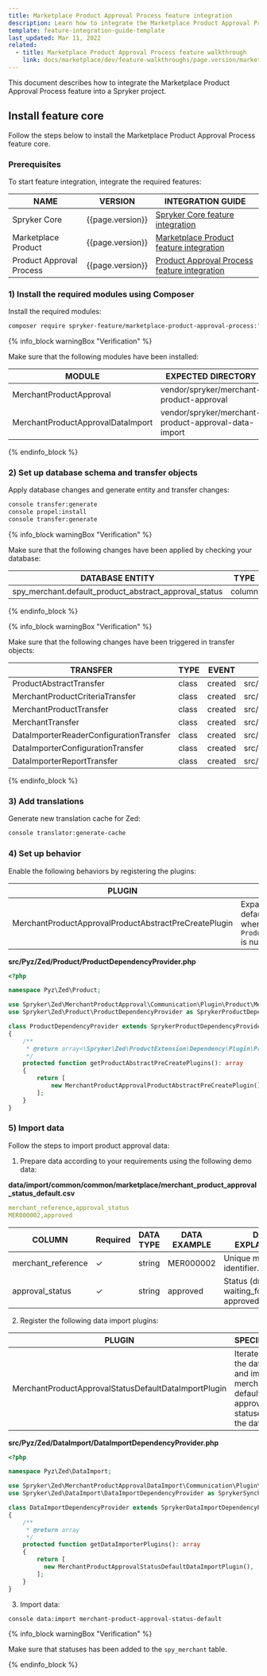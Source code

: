 ```yaml
---
title: Marketplace Product Approval Process feature integration
description: Learn how to integrate the Marketplace Product Approval Process feature into a Spryker project.
template: feature-integration-guide-template
last_updated: Mar 11, 2022
related:
  - title: Marketplace Product Approval Process feature walkthrough
    link: docs/marketplace/dev/feature-walkthroughs/page.version/marketplace-product-approval-process-feature-walkthrough.html
---
```


This document describes how to integrate the Marketplace Product Approval Process feature into a Spryker project.

## Install feature core

Follow the steps below to install the Marketplace Product Approval Process feature core.

### Prerequisites

To start feature integration, integrate the required features:

| NAME                     | VERSION            | INTEGRATION GUIDE                                                                                                                                                   |
|--------------------------|--------------------|---------------------------------------------------------------------------------------------------------------------------------------------------------------------|
| Spryker Core             | {{page.version}}   | [Spryker Core feature integration](/docs/scos/dev/feature-integration-guides/{{page.version}}/spryker-core-feature-integration.html)                         |
| Marketplace Product      | {{page.version}}   | [Marketplace Product feature integration](/docs/marketplace/dev/feature-integration-guides/{{page.version}}/marketplace-product-feature-integration.html)           |
| Product Approval Process | {{page.version}}   | [Product Approval Process feature integration](/docs/scos/dev/feature-integration-guides/{{page.version}}/product-approval-process-feature-integration.html) |


### 1) Install the required modules using Сomposer

Install the required modules:

```bash
composer require spryker-feature/marketplace-product-approval-process:"{{page.version}}" --update-with-dependencies
```

{% info_block warningBox "Verification" %}

Make sure that the following modules have been installed:

| MODULE                            | EXPECTED DIRECTORY                                   |
|-----------------------------------|------------------------------------------------------|
| MerchantProductApproval           | vendor/spryker/merchant-product-approval             |
| MerchantProductApprovalDataImport | vendor/spryker/merchant-product-approval-data-import |

{% endinfo_block %}

### 2) Set up database schema and transfer objects

Apply database changes and generate entity and transfer changes:

```bash
console transfer:generate
console propel:install
console transfer:generate
```

{% info_block warningBox "Verification" %}

Make sure that the following changes have been applied by checking your database:

| DATABASE ENTITY                                       | TYPE   | EVENT   |
|-------------------------------------------------------|--------|---------|
| spy_merchant.default_product_abstract_approval_status | column | added   |

{% endinfo_block %}

{% info_block warningBox "Verification" %}

Make sure that the following changes have been triggered in transfer objects:

| TRANSFER                                | TYPE     | EVENT    | PATH                                                                  |
|-----------------------------------------|----------|----------|-----------------------------------------------------------------------|
| ProductAbstractTransfer                 | class    | created  | src/Generated/Shared/Transfer/ProductAbstractTransfer                 |
| MerchantProductCriteriaTransfer         | class    | created  | src/Generated/Shared/Transfer/MerchantProductCriteriaTransfer         |
| MerchantProductTransfer                 | class    | created  | src/Generated/Shared/Transfer/MerchantProductTransfer                 |
| MerchantTransfer                        | class    | created  | src/Generated/Shared/Transfer/MerchantTransfer                        |
| DataImporterReaderConfigurationTransfer | class    | created  | src/Generated/Shared/Transfer/DataImporterReaderConfigurationTransfer |
| DataImporterConfigurationTransfer       | class    | created  | src/Generated/Shared/Transfer/DataImporterConfigurationTransfer       |
| DataImporterReportTransfer              | class    | created  | src/Generated/Shared/Transfer/DataImporterReportTransfer              |

{% endinfo_block %}

### 3) Add translations

Generate new translation cache for Zed:

```bash
console translator:generate-cache
```

### 4) Set up behavior

Enable the following behaviors by registering the plugins:

| PLUGIN                                                | SPECIFICATION                                                                                                                           | PREREQUISITES | NAMESPACE                                                           |
|-------------------------------------------------------|-----------------------------------------------------------------------------------------------------------------------------------------|---------------|---------------------------------------------------------------------|
| MerchantProductApprovalProductAbstractPreCreatePlugin | Expands product abstract transfer with default merchant product approval status when `ProductAbstractTransfer::approvalStatus` is null. | None          | Spryker\Zed\MerchantProductApproval\Communication\Plugin\Product    |


**src/Pyz/Zed/Product/ProductDependencyProvider.php**

```php
<?php

namespace Pyz\Zed\Product;

use Spryker\Zed\MerchantProductApproval\Communication\Plugin\Product\MerchantProductApprovalProductAbstractPreCreatePlugin;
use Spryker\Zed\Product\ProductDependencyProvider as SprykerProductDependencyProvider;

class ProductDependencyProvider extends SprykerProductDependencyProvider
{
    /**
     * @return array<\Spryker\Zed\ProductExtension\Dependency\Plugin\ProductAbstractPreCreatePluginInterface>
     */
    protected function getProductAbstractPreCreatePlugins(): array
    {
        return [
            new MerchantProductApprovalProductAbstractPreCreatePlugin(),
        ];
    }
}
```

### 5) Import data

Follow the steps to import product approval data:

1. Prepare data according to your requirements using the following demo data:

**data/import/common/common/marketplace/merchant_product_approval_status_default.csv**

```yaml
merchant_reference,approval_status
MER000002,approved
```

| COLUMN             | Required | DATA TYPE | DATA EXAMPLE | DATA EXPLANATION                                        |
|--------------------|----------|-----------|--------------|---------------------------------------------------------|
| merchant_reference | &check;        | string    | MER000002    | Unique merchant identifier.                             |
| approval_status    | &check;        | string    | approved     | Status (draft, waiting_for_approval, approved, denied). |

2. Register the following data import plugins:

| PLUGIN                                                | SPECIFICATION                                                                                          | PREREQUISITES | NAMESPACE                                                                      |
|-------------------------------------------------------|--------------------------------------------------------------------------------------------------------|---------------|--------------------------------------------------------------------------------|
| MerchantProductApprovalStatusDefaultDataImportPlugin  | Iterates over the data sets and imports merchant default product approval statuses into the database.  | None          | Spryker\Zed\MerchantProductApprovalDataImport\Communication\Plugin\DataImport  |

**src/Pyz/Zed/DataImport/DataImportDependencyProvider.php**

```php
<?php

namespace Pyz\Zed\DataImport;

use Spryker\Zed\MerchantProductApprovalDataImport\Communication\Plugin\DataImport\MerchantProductApprovalStatusDefaultDataImportPlugin;
use Spryker\Zed\DataImport\DataImportDependencyProvider as SprykerSynchronizationDependencyProvider;

class DataImportDependencyProvider extends SprykerDataImportDependencyProvider
{
    /**
     * @return array
     */
    protected function getDataImporterPlugins(): array
    {
        return [
          new MerchantProductApprovalStatusDefaultDataImportPlugin(),
        ];
    }
}
```

3. Import data:

```bash
console data:import merchant-product-approval-status-default
```

{% info_block warningBox "Verification" %}

Make sure that statuses has been added to the `spy_merchant` table.

{% endinfo_block %}
